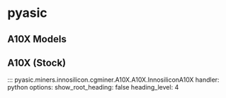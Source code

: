 # pyasic
## A10X Models

## A10X (Stock)
::: pyasic.miners.innosilicon.cgminer.A10X.A10X.InnosiliconA10X
    handler: python
    options:
        show_root_heading: false
        heading_level: 4

